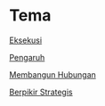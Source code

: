 # Tema

[Eksekusi](Tema%2082617eb4f1ca44faa701b077e05fc8b4/Eksekusi%200b875f63a5d74100a03db624ec22f008.md)

[Pengaruh](Tema%2082617eb4f1ca44faa701b077e05fc8b4/Pengaruh%202a7a3fb722a54589be54327f49920250.md)

[Membangun Hubungan](Tema%2082617eb4f1ca44faa701b077e05fc8b4/Membangun%20Hubungan%20e420a75df7074ea38da25d7e0771bc82.md)

[Berpikir Strategis](Tema%2082617eb4f1ca44faa701b077e05fc8b4/Berpikir%20Strategis%208b3cc79f8c6f42b1bf52ab5bde3f64b3.md)

